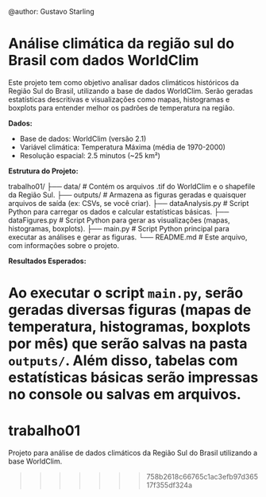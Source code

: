 @author: Gustavo Starling

# Análise climática da região sul do Brasil com dados WorldClim

Este projeto tem como objetivo analisar dados climáticos históricos da Região Sul do Brasil, utilizando a base de dados WorldClim. Serão geradas estatísticas descritivas e visualizações como mapas, histogramas e boxplots para entender melhor os padrões de temperatura na região.

**Dados:**

- Base de dados: WorldClim (versão 2.1)
- Variável climática: Temperatura Máxima (média de 1970-2000)
- Resolução espacial: 2.5 minutos (~25 km²)

**Estrutura do Projeto:**

trabalho01/
├── data/          # Contém os arquivos .tif do WorldClim e o shapefile da Região Sul.
├── outputs/       # Armazena as figuras geradas e quaisquer arquivos de saída (ex: CSVs, se você criar).
├── dataAnalysis.py  # Script Python para carregar os dados e calcular estatísticas básicas.
├── dataFigures.py   # Script Python para gerar as visualizações (mapas, histogramas, boxplots).
├── main.py          # Script Python principal para executar as análises e gerar as figuras.
└── README.md        # Este arquivo, com informações sobre o projeto.

**Resultados Esperados:**

Ao executar o script `main.py`, serão geradas diversas figuras (mapas de temperatura, histogramas, boxplots por mês) que serão salvas na pasta `outputs/`. Além disso, tabelas com estatísticas básicas serão impressas no console ou salvas em arquivos.
=======
# trabalho01
Projeto para análise de dados climáticos da Região Sul do Brasil utilizando a base WorldClim.
>>>>>>> 758b2618c66765c1ac3efb97d36517f355df324a
